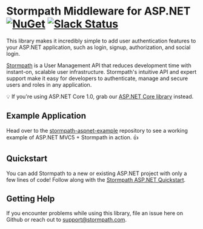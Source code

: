 # Stormpath Middleware for ASP.NET [![NuGet](https://img.shields.io/nuget/v/Stormpath.AspNet.svg)](https://www.nuget.org/packages/Stormpath.AspNet) [![Slack Status](https://talkstormpath.shipit.xyz/badge.svg)](https://talkstormpath.shipit.xyz) 
This library makes it incredibly simple to add user authentication features to your ASP.NET application, such as login, signup, authorization, and social login.

[Stormpath](https://stormpath.com) is a User Management API that reduces development time with instant-on, scalable user infrastructure. Stormpath's intuitive API and expert support make it easy for developers to authenticate, manage and secure users and roles in any application.

:bulb: If you're using ASP.NET Core 1.0, grab our [ASP.NET Core library](https://github.com/stormpath/stormpath-aspnetcore) instead.

## Example Application

Head over to the [stormpath-aspnet-example](https://github.com/stormpath/stormpath-aspnet-example) repository to see a working example of ASP.NET MVC5 + Stormpath in action. :+1:

## Quickstart

You can add Stormpath to a new or existing ASP.NET project with only a few lines of code! Follow along with the [Stormpath ASP.NET Quickstart](http://docs.stormpath.com/dotnet/aspnet/latest/quickstart.html).

## Getting Help
If you encounter problems while using this library, file an issue here on Github or reach out to support@stormpath.com.
